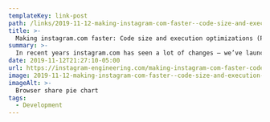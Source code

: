 ```yaml
---
templateKey: link-post
path: /links/2019-11-12-making-instagram-com-faster--code-size-and-execution-optimizations
title: >-
  Making instagram.com faster: Code size and execution optimizations (Part 4)
summary: >-
  In recent years instagram.com has seen a lot of changes — we’ve launched stories, filters, creation tools, notifications, and direct messaging as well as a myriad of other features and enhancements. However, as the product grew, a side effect was that our web performance began to slow. Over the last year we made a conscious effort to improve this. This ongoing effort has thus far resulted in almost 50% cumulative improvement to our feed page load time.
date: 2019-11-12T21:27:10-05:00
url: https://instagram-engineering.com/making-instagram-com-faster-code-size-and-execution-optimizations-part-4-57668be796a8
image: 2019-11-12-making-instagram-com-faster--code-size-and-execution-optimizations.png
imageAlt: >-
  Browser share pie chart
tags:
  - Development
---
```

